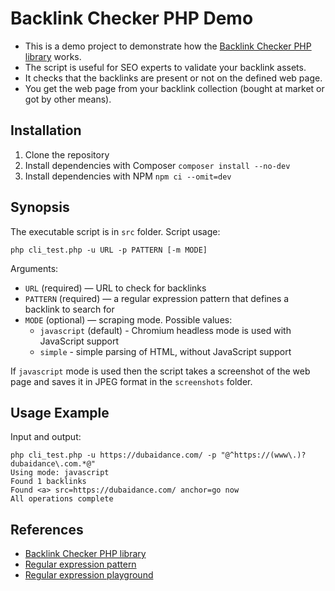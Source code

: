 # Backlink Checker PHP Demo

- This is a demo project to demonstrate how
  the [Backlink Checker PHP library](https://github.com/rvalitov/backlink-checker-php) works.
- The script is useful for SEO experts to validate your backlink assets.
- It checks that the backlinks are present or not on the defined web page.
- You get the web page from your backlink collection (bought at market or got by other means).

## Installation

1. Clone the repository
2. Install dependencies with Composer `composer install --no-dev`
3. Install dependencies with NPM `npm ci --omit=dev`

## Synopsis

The executable script is in `src` folder.
Script usage:

```console
php cli_test.php -u URL -p PATTERN [-m MODE]
```

Arguments:

- `URL` (required) — URL to check for backlinks
- `PATTERN` (required) — a regular expression pattern that defines a backlink to search for
- `MODE` (optional) — scraping mode. Possible values:
  - `javascript` (default) - Chromium headless mode is used with JavaScript support
  - `simple` - simple parsing of HTML, without JavaScript support

If `javascript` mode is used then the script takes a screenshot of the web page
and saves it in JPEG format in the `screenshots` folder.

## Usage Example

Input and output:

```console
php cli_test.php -u https://dubaidance.com/ -p "@^https://(www\.)?dubaidance\.com.*@"
Using mode: javascript
Found 1 backlinks
Found <a> src=https://dubaidance.com/ anchor=go now
All operations complete
```

## References

- [Backlink Checker PHP library](https://github.com/rvalitov/backlink-checker-php)
- [Regular expression pattern](https://www.php.net/manual/en/reference.pcre.pattern.syntax.php)
- [Regular expression playground](https://regex101.com/)
